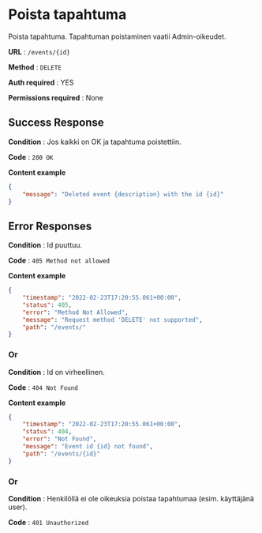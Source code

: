 # Poista tapahtuma

Poista tapahtuma. Tapahtuman poistaminen vaatii Admin-oikeudet.

**URL** : `/events/{id}`

**Method** : `DELETE`

**Auth required** : YES

**Permissions required** : None

## Success Response

**Condition** : Jos kaikki on OK ja tapahtuma poistettiin.

**Code** : `200 OK`

**Content example**
```json
{
    "message": "Deleted event {description} with the id {id}"
}
```

## Error Responses

**Condition** : Id puuttuu.

**Code** : `405 Method not allowed`

**Content example**
```json
{
    "timestamp": "2022-02-23T17:20:55.061+00:00",
    "status": 405,
    "error": "Method Not Allowed",    
    "message": "Request method 'DELETE' not supported",
    "path": "/events/"
}
```

### Or

**Condition** : Id on virheellinen.

**Code** : `404 Not Found`

**Content example**
```json
{
    "timestamp": "2022-02-23T17:20:55.061+00:00",
    "status": 404,
    "error": "Not Found",    
    "message": "Event id {id} not found",
    "path": "/events/{id}"
}
```
### Or

**Condition** : Henkilöllä ei ole oikeuksia poistaa tapahtumaa (esim. käyttäjänä user).

**Code** : `401 Unauthorized`